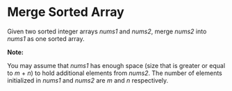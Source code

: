 # Merge Sorted Array

Given two sorted integer arrays *nums1* and *nums2*, merge *nums2* into *nums1* as one sorted array.

**Note:**

You may assume that *nums1* has enough space (size that is greater or equal to *m* + *n*) to hold additional elements from *nums2*. The number of elements initialized in *nums1* and *nums2* are *m* and *n* respectively.